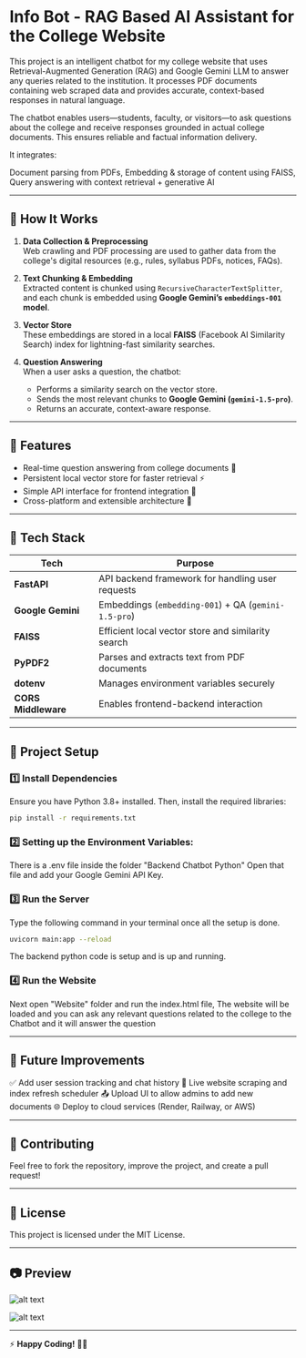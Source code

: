 # Info Bot - RAG Based AI Assistant for the College Website

This project is an intelligent chatbot for my college website that uses Retrieval-Augmented Generation (RAG) and Google Gemini LLM to answer any queries related to the institution. It processes PDF documents containing web scraped data and provides accurate, context-based responses in natural language.

The chatbot enables users—students, faculty, or visitors—to ask questions about the college and receive responses grounded in actual college documents. This ensures reliable and factual information delivery.

It integrates:

Document parsing from PDFs, Embedding & storage of content using FAISS, Query answering with context retrieval + generative AI

---

## 🚀 How It Works

1. **Data Collection & Preprocessing**  
   Web crawling and PDF processing are used to gather data from the college's digital resources (e.g., rules,     syllabus PDFs, notices, FAQs).

2. **Text Chunking & Embedding**  
   Extracted content is chunked using `RecursiveCharacterTextSplitter`, and each chunk is embedded using **Google Gemini’s `embeddings-001` model**.

3. **Vector Store**  
   These embeddings are stored in a local **FAISS** (Facebook AI Similarity Search) index for lightning-fast similarity searches.

4. **Question Answering**  
   When a user asks a question, the chatbot:
   - Performs a similarity search on the vector store.
   - Sends the most relevant chunks to **Google Gemini (`gemini-1.5-pro`)**.
   - Returns an accurate, context-aware response.

---

## 🚀 Features

- Real-time question answering from college documents 🧾
- Persistent local vector store for faster retrieval ⚡
- Simple API interface for frontend integration 💬
- Cross-platform and extensible architecture 🔧

---

## 🧠 Tech Stack

| Tech                | Purpose                                              |
|---------------------|---------------------------------------------------   |
| **FastAPI**         | API backend framework for handling user requests     |
| **Google Gemini**   | Embeddings (`embedding-001`) + QA (`gemini-1.5-pro`) |
| **FAISS**           | Efficient local vector store and similarity search   |
| **PyPDF2**          | Parses and extracts text from PDF documents          |
| **dotenv**          | Manages environment variables securely               |
| **CORS Middleware** | Enables frontend-backend interaction                 |

---

## 📂 Project Setup


### 1️⃣ Install Dependencies

Ensure you have Python 3.8+ installed. Then, install the required libraries:

```bash
pip install -r requirements.txt
```

### 2️⃣ Setting up the Environment Variables:

There is a .env file inside the folder "Backend Chatbot Python"
Open that file and add your Google Gemini API Key.

### 3️⃣ Run the Server

Type the following command in your terminal once all the setup is done.

```bash
uvicorn main:app --reload
```
The backend python code is setup and is up and running.

### 4️⃣ Run the Website

Next open "Website" folder and run the index.html file, The website will be loaded and you can ask
any relevant questions related to the college to the Chatbot and it will answer the question

---

## 📝 Future Improvements

✅ Add user session tracking and chat history
🔄 Live website scraping and index refresh scheduler
📤 Upload UI to allow admins to add new documents
🌐 Deploy to cloud services (Render, Railway, or AWS)

---

## 🤝 Contributing

Feel free to fork the repository, improve the project, and create a pull request!

---

## 📜 License

This project is licensed under the MIT License.

---

## 📷 **Preview**

![alt text](image1.png)

![alt text](image2.png)


---

⚡ **Happy Coding!** 🚗🚦

